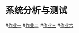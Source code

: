 # 系统分析与测试

#[作业一](HW1_16341021_徐彦青)
#[作业二](HW2_16341021_徐彦青)
#[作业三](HW3_16341021_徐彦青)
#[作业六](HW6_16341021_徐彦青)
